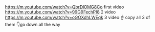 https://m.youtube.com/watch?v=QbrDlOMG8Co first video
https://m.youtube.com/watch?v=99G9FechPI8 2 video
https://m.youtube.com/watch?v=oGOXdhLWEqk 3 video
☝ copy all 3 of them 
👇go down all the way

